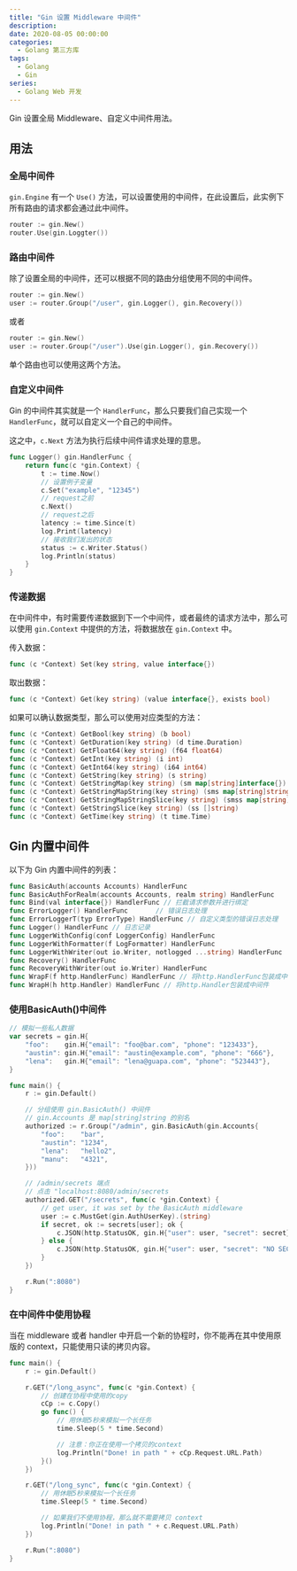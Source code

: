 ```yaml
---
title: "Gin 设置 Middleware 中间件"
description: 
date: 2020-08-05 00:00:00
categories:
  - Golang 第三方库
tags:
  - Golang
  - Gin
series:	
  - Golang Web 开发
---
```


Gin 设置全局 Middleware、自定义中间件用法。

<!--more-->

## 用法

### 全局中间件

`gin.Engine` 有一个 `Use()` 方法，可以设置使用的中间件，在此设置后，此实例下所有路由的请求都会通过此中间件。

```go
router := gin.New()
router.Use(gin.Loggter())
```

### 路由中间件

除了设置全局的中间件，还可以根据不同的路由分组使用不同的中间件。

```go
router := gin.New()
user := router.Group("/user", gin.Logger(), gin.Recovery())
```

或者

```go
router := gin.New()
user := router.Group("/user").Use(gin.Logger(), gin.Recovery())
```

单个路由也可以使用这两个方法。

### 自定义中间件

Gin 的中间件其实就是一个 `HandlerFunc`，那么只要我们自己实现一个 `HandlerFunc`，就可以自定义一个自己的中间件。

这之中，`c.Next` 方法为执行后续中间件请求处理的意思。

```go
func Logger() gin.HandlerFunc {
	return func(c *gin.Context) {
		t := time.Now()
		// 设置例子变量
		c.Set("example", "12345")
		// request之前
		c.Next()
		// request之后
		latency := time.Since(t)
		log.Print(latency)
		// 接收我们发出的状态
		status := c.Writer.Status()
		log.Println(status)
	}
}
```

### 传递数据

在中间件中，有时需要传递数据到下一个中间件，或者最终的请求方法中，那么可以使用 `gin.Context` 中提供的方法，将数据放在 `gin.Context` 中。

传入数据：

```go
func (c *Context) Set(key string, value interface{})
```

取出数据：

```go
func (c *Context) Get(key string) (value interface{}, exists bool)
```

如果可以确认数据类型，那么可以使用对应类型的方法：

```go
func (c *Context) GetBool(key string) (b bool)
func (c *Context) GetDuration(key string) (d time.Duration)
func (c *Context) GetFloat64(key string) (f64 float64)
func (c *Context) GetInt(key string) (i int)
func (c *Context) GetInt64(key string) (i64 int64)
func (c *Context) GetString(key string) (s string)
func (c *Context) GetStringMap(key string) (sm map[string]interface{})
func (c *Context) GetStringMapString(key string) (sms map[string]string)
func (c *Context) GetStringMapStringSlice(key string) (smss map[string][]string)
func (c *Context) GetStringSlice(key string) (ss []string)
func (c *Context) GetTime(key string) (t time.Time)
```

## Gin 内置中间件

以下为 Gin 内置中间件的列表：

```go
func BasicAuth(accounts Accounts) HandlerFunc
func BasicAuthForRealm(accounts Accounts, realm string) HandlerFunc
func Bind(val interface{}) HandlerFunc // 拦截请求参数并进行绑定
func ErrorLogger() HandlerFunc       // 错误日志处理
func ErrorLoggerT(typ ErrorType) HandlerFunc // 自定义类型的错误日志处理
func Logger() HandlerFunc // 日志记录
func LoggerWithConfig(conf LoggerConfig) HandlerFunc
func LoggerWithFormatter(f LogFormatter) HandlerFunc
func LoggerWithWriter(out io.Writer, notlogged ...string) HandlerFunc
func Recovery() HandlerFunc
func RecoveryWithWriter(out io.Writer) HandlerFunc
func WrapF(f http.HandlerFunc) HandlerFunc // 将http.HandlerFunc包装成中间件
func WrapH(h http.Handler) HandlerFunc // 将http.Handler包装成中间件
```

### 使用BasicAuth()中间件

```go
// 模拟一些私人数据
var secrets = gin.H{
	"foo":    gin.H{"email": "foo@bar.com", "phone": "123433"},
	"austin": gin.H{"email": "austin@example.com", "phone": "666"},
	"lena":   gin.H{"email": "lena@guapa.com", "phone": "523443"},
}

func main() {
	r := gin.Default()

	// 分组使用 gin.BasicAuth() 中间件
	// gin.Accounts 是 map[string]string 的别名
	authorized := r.Group("/admin", gin.BasicAuth(gin.Accounts{
		"foo":    "bar",
		"austin": "1234",
		"lena":   "hello2",
		"manu":   "4321",
	}))

	// /admin/secrets 端点
	// 点击 "localhost:8080/admin/secrets
	authorized.GET("/secrets", func(c *gin.Context) {
		// get user, it was set by the BasicAuth middleware
		user := c.MustGet(gin.AuthUserKey).(string)
		if secret, ok := secrets[user]; ok {
			c.JSON(http.StatusOK, gin.H{"user": user, "secret": secret})
		} else {
			c.JSON(http.StatusOK, gin.H{"user": user, "secret": "NO SECRET :("})
		}
	})

	r.Run(":8080")
}
```

### 在中间件中使用协程

当在 middleware 或者 handler 中开启一个新的协程时，你不能再在其中使用原版的 context，只能使用只读的拷贝内容。

```go
func main() {
	r := gin.Default()

	r.GET("/long_async", func(c *gin.Context) {
		// 创建在协程中使用的copy
		cCp := c.Copy()
		go func() {
			// 用休眠5秒来模拟一个长任务
			time.Sleep(5 * time.Second)

			// 注意：你正在使用一个拷贝的context
			log.Println("Done! in path " + cCp.Request.URL.Path)
		}()
	})

	r.GET("/long_sync", func(c *gin.Context) {
		// 用休眠5秒来模拟一个长任务
		time.Sleep(5 * time.Second)

		// 如果我们不使用协程，那么就不需要拷贝 context
		log.Println("Done! in path " + c.Request.URL.Path)
	})

	r.Run(":8080")
}
```
